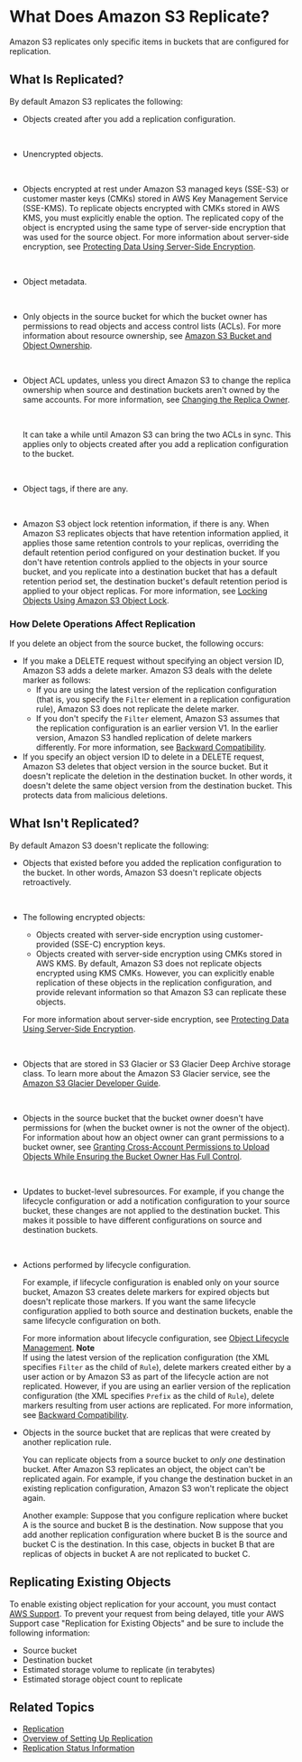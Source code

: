 # What Does Amazon S3 Replicate?<a name="replication-what-is-isnot-replicated"></a>

Amazon S3 replicates only specific items in buckets that are configured for replication\. 

## What Is Replicated?<a name="replication-what-is-replicated"></a>

By default Amazon S3 replicates the following:
+ Objects created after you add a replication configuration\.

   
+ Unencrypted objects\. 

   
+ Objects encrypted at rest under Amazon S3 managed keys \(SSE\-S3\) or customer master keys \(CMKs\) stored in AWS Key Management Service \(SSE\-KMS\)\. To replicate objects encrypted with CMKs stored in AWS KMS, you must explicitly enable the option\. The replicated copy of the object is encrypted using the same type of server\-side encryption that was used for the source object\. For more information about server\-side encryption, see [Protecting Data Using Server\-Side Encryption](serv-side-encryption.md)\.

   
+ Object metadata\.

   
+ Only objects in the source bucket for which the bucket owner has permissions to read objects and access control lists \(ACLs\)\. For more information about resource ownership, see [Amazon S3 Bucket and Object Ownership](access-control-overview.md#about-resource-owner)\.

   
+ Object ACL updates, unless you direct Amazon S3 to change the replica ownership when source and destination buckets aren't owned by the same accounts\. For more information, see [Changing the Replica Owner](replication-change-owner.md)\. 

   

  It can take a while until Amazon S3 can bring the two ACLs in sync\. This applies only to objects created after you add a replication configuration to the bucket\.

   
+  Object tags, if there are any\.

   
+ Amazon S3 object lock retention information, if there is any\. When Amazon S3 replicates objects that have retention information applied, it applies those same retention controls to your replicas, overriding the default retention period configured on your destination bucket\. If you don't have retention controls applied to the objects in your source bucket, and you replicate into a destination bucket that has a default retention period set, the destination bucket's default retention period is applied to your object replicas\. For more information, see [Locking Objects Using Amazon S3 Object Lock](object-lock.md)\.

### How Delete Operations Affect Replication<a name="replication-delete-op"></a>

If you delete an object from the source bucket, the following occurs:
+ If you make a DELETE request without specifying an object version ID, Amazon S3 adds a delete marker\. Amazon S3 deals with the delete marker as follows:
  + If you are using the latest version of the replication configuration \(that is, you specify the `Filter` element in a replication configuration rule\), Amazon S3 does not replicate the delete marker\.
  + If you don't specify the `Filter` element, Amazon S3 assumes that the replication configuration is an earlier version V1\. In the earlier version, Amazon S3 handled replication of delete markers differently\. For more information, see [Backward Compatibility](replication-add-config.md#replication-backward-compat-considerations)\. 
+ If you specify an object version ID to delete in a DELETE request, Amazon S3 deletes that object version in the source bucket\. But it doesn't replicate the deletion in the destination bucket\. In other words, it doesn't delete the same object version from the destination bucket\. This protects data from malicious deletions\. 

## What Isn't Replicated?<a name="replication-what-is-not-replicated"></a>

By default Amazon S3 doesn't replicate the following:
+  Objects that existed before you added the replication configuration to the bucket\. In other words, Amazon S3 doesn't replicate objects retroactively\.

   
+ The following encrypted objects:
  + Objects created with server\-side encryption using customer\-provided \(SSE\-C\) encryption keys\.
  + Objects created with server\-side encryption using CMKs stored in AWS KMS\. By default, Amazon S3 does not replicate objects encrypted using KMS CMKs\. However, you can explicitly enable replication of these objects in the replication configuration, and provide relevant information so that Amazon S3 can replicate these objects\.

   For more information about server\-side encryption, see [Protecting Data Using Server\-Side Encryption](serv-side-encryption.md)\. 

   
+ Objects that are stored in S3 Glacier or S3 Glacier Deep Archive storage class\. To learn more about the Amazon S3 Glacier service, see the [Amazon S3 Glacier Developer Guide](https://docs.aws.amazon.com/amazonglacier/latest/dev/)\.

   
+ Objects in the source bucket that the bucket owner doesn't have permissions for \(when the bucket owner is not the owner of the object\)\. For information about how an object owner can grant permissions to a bucket owner, see [Granting Cross\-Account Permissions to Upload Objects While Ensuring the Bucket Owner Has Full Control](example-bucket-policies.md#example-bucket-policies-use-case-8)\.

   
+ Updates to bucket\-level subresources\. For example, if you change the lifecycle configuration or add a notification configuration to your source bucket, these changes are not applied to the destination bucket\. This makes it possible to have different configurations on source and destination buckets\. 

   
+ Actions performed by lifecycle configuration\. 

  For example, if lifecycle configuration is enabled only on your source bucket, Amazon S3 creates delete markers for expired objects but doesn't replicate those markers\. If you want the same lifecycle configuration applied to both source and destination buckets, enable the same lifecycle configuration on both\.

  For more information about lifecycle configuration, see [Object Lifecycle Management](object-lifecycle-mgmt.md)\.
**Note**  
If using the latest version of the replication configuration \(the XML specifies `Filter` as the child of `Rule`\), delete markers created either by a user action or by Amazon S3 as part of the lifecycle action are not replicated\. However, if you are using an earlier version of the replication configuration \(the XML specifies `Prefix` as the child of `Rule`\), delete markers resulting from user actions are replicated\. For more information, see [Backward Compatibility](replication-add-config.md#replication-backward-compat-considerations)\.
+ Objects in the source bucket that are replicas that were created by another replication rule\.

  You can replicate objects from a source bucket to *only one* destination bucket\. After Amazon S3 replicates an object, the object can't be replicated again\. For example, if you change the destination bucket in an existing replication configuration, Amazon S3 won't replicate the object again\.

  Another example: Suppose that you configure replication where bucket A is the source and bucket B is the destination\. Now suppose that you add another replication configuration where bucket B is the source and bucket C is the destination\. In this case, objects in bucket B that are replicas of objects in bucket A are not replicated to bucket C\. 

## Replicating Existing Objects<a name="existing-object-replication"></a>

 To enable existing object replication for your account, you must contact [AWS Support](https://console.aws.amazon.com/support/home#/case/create?issueType=customer-service&serviceCode=general-info&getting-started&categoryCode=using-aws&services)\. To prevent your request from being delayed, title your AWS Support case "Replication for Existing Objects" and be sure to include the following information:
+ Source bucket
+ Destination bucket
+ Estimated storage volume to replicate \(in terabytes\) 
+ Estimated storage object count to replicate

## Related Topics<a name="replication-whatis-isnot-related-topics"></a>
+ [Replication](replication.md)
+ [Overview of Setting Up Replication](replication-how-setup.md)
+ [Replication Status Information](replication-status.md)